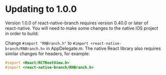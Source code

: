 # Updating to 1.0.0

Version 1.0.0 of react-native-branch requires version 0.40.0 or later
of react-native. You will need to make some changes to the native iOS
project in order to build:

Change `#import "RNBranch.h"` to `#import <react-native-branch/RNBranch.h>`
in AppDelegate.m. The native React library also requires similar changes for
headers, for example:

```Objective-C
#import <React/RCTRootView.h>
#import <react-native-branch/RNBranch.h>
```
